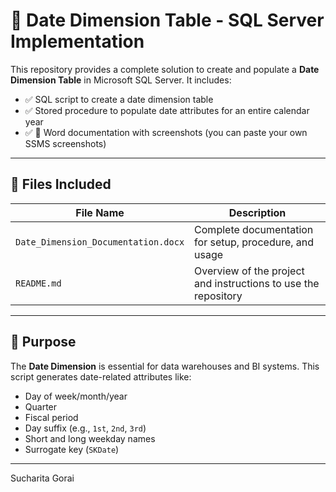 # 📅 Date Dimension Table - SQL Server Implementation

This repository provides a complete solution to create and populate a **Date Dimension Table** in Microsoft SQL Server. It includes:

- ✅ SQL script to create a date dimension table
- ✅ Stored procedure to populate date attributes for an entire calendar year
- ✅ 📝 Word documentation with screenshots (you can paste your own SSMS screenshots)

---

## 📂 Files Included

| File Name                          | Description                                                  |
|-----------------------------------|--------------------------------------------------------------|
| `Date_Dimension_Documentation.docx` | Complete documentation for setup, procedure, and usage       |
| `README.md`                       | Overview of the project and instructions to use the repository |

---

## 📌 Purpose

The **Date Dimension** is essential for data warehouses and BI systems. This script generates date-related attributes like:

- Day of week/month/year
- Quarter
- Fiscal period
- Day suffix (e.g., `1st`, `2nd`, `3rd`)
- Short and long weekday names
- Surrogate key (`SKDate`)

---
Sucharita Gorai

